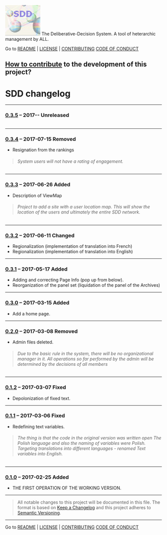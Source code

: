 ![](https://github.com/madrypiotr/SDD/blob/master/client/stylesheets/sdd.jpg) The Deliberative-Decision System. A tool of heterarchic management by ALL.

Go to [README] | [LICENSE] | [CONTRIBUTING] [CODE OF CONDUCT] 

## [How to contribute] to the development of this project?

# SDD changelog

---
### [0.3.5] – 2017-- **Unreleased**
>###### 
---
### [0.3.4] – 2017-07-15 **Removed**
* Resignation from the rankings
>###### System users will not have a rating of engagement.
---
### [0.3.3] – 2017-06-26 **Added**
* Description of ViewMap
>###### Project to add a site with a user location map. This will show the location of the users and ultimately the entire SDD network.
---
### [0.3.2] – 2017-06-11 **Changed**
* Regionalization (implementation of translation into French)
* Regionalization (implementation of translation into English)
---
### [0.3.1] – 2017-05-17 **Added**
* Adding and correcting Page Info (pop up from below).
* Reorganization of the panel set (liquidation of the panel of the Archives)
---
### [0.3.0] – 2017-03-15 **Added**
* Add a home page.
---
### [0.2.0] – 2017-03-08 **Removed**
* Admin files deleted.
>###### Due to the basic rule in the system, there will be no organizational manager in it. All operations so far performed by the admin will be determined by the decisions of all members
---
### [0.1.2] – 2017-03-07 **Fixed**
* Depolonization of fixed text.
---
### [0.1.1] – 2017-03-06 **Fixed**
* Redefining text variables.
>###### The thing is that the code in the original version was written open The Polish language and also the naming of variables were Polish. Targeting translations into different languages - renamed Text variables into English.
---
### [0.1.0] – 2017-02-25 **Added**
* THE FIRST OPERATION OF THE WORKING VERSION.



---
> All notable changes to this project will be documented in this file.
> The format is based on [Keep a Changelog](http://keepachangelog.com/)
> and this project adheres to [Semantic Versioning](http://semver.org/).

---

Go to [README] | [LICENSE] | [CONTRIBUTING] [CODE OF CONDUCT] 

[0.3.5]: https://github.com/madrypiotr/SDD
[0.3.4]: https://github.com/madrypiotr/SDD/commit/fe41e173ba88ee22e05f49a503d7a7852d9d8185
[0.3.3]: https://github.com/madrypiotr/SDD/commits?author=madrypiotr&since=2017-06-25T22:00:00Z&until=2017-06-26T22:00:00Z
[0.3.2]: https://github.com/madrypiotr/SDD/commits?author=madrypiotr&since=2017-06-10T22:00:00Z&until=2017-06-11T22:00:00Z
[0.3.1]: https://github.com/madrypiotr/SDD/commits?author=madrypiotr&since=2017-05-16T22:00:00Z&until=2017-05-17T22:00:00Z
[0.3.0]: https://github.com/madrypiotr/SDD/commit/b9a6d5d80d5e6f69b648559b003f37658d84f694
[0.2.0]: https://github.com/madrypiotr/SDD/commit/e0f91c2b9de34c5b8497c377a1dae410328ced52
[0.1.2]: https://github.com/madrypiotr/SDD/commit/fe9209e33704a14538703542159ccad418332789
[0.1.1]: https://github.com/madrypiotr/SDD/commit/9e116a6ae6b9e82c830546122e4b199daac636df
[0.1.0]: https://github.com/madrypiotr/SDD/commit/d27df117166d653f91bbc33430f21cb8584d21f9
[README]: https://github.com/madrypiotr/SDD/blob/master/README.md
[LICENSE]: https://github.com/madrypiotr/SDD/blob/master/LICENSE.md
[CONTRIBUTING]: https://github.com/madrypiotr/SDD/blob/master/CONTRIBUTING.md
[How to contribute]: https://github.com/madrypiotr/SDD/blob/master/HOW-TO-CONTRIBUTE.md
[CODE OF CONDUCT]: https://github.com/madrypiotr/SDD/blob/master/CODE-OF-CONDUCT.md
